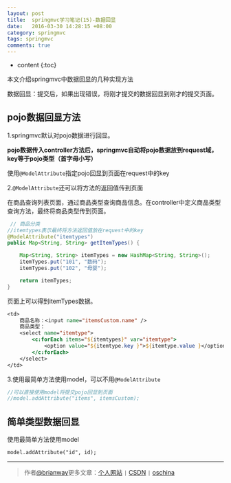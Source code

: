 ```yaml
---
layout: post
title:  springmvc学习笔记(15)-数据回显
date:   2016-03-30 14:28:15 +08:00
category: springmvc
tags: springmvc
comments: true
---
```


* content
{:toc}

本文介绍springmvc中数据回显的几种实现方法





数据回显：提交后，如果出现错误，将刚才提交的数据回显到刚才的提交页面。


## pojo数据回显方法

1.springmvc默认对pojo数据进行回显。

**pojo数据传入controller方法后，springmvc自动将pojo数据放到request域，key等于pojo类型（首字母小写）**

使用`@ModelAttribute`指定pojo回显到页面在request中的key

2.`@ModelAttribute`还可以将方法的返回值传到页面

在商品查询列表页面，通过商品类型查询商品信息。在controller中定义商品类型查询方法，最终将商品类型传到页面。

```java
 // 商品分类
//itemtypes表示最终将方法返回值放在request中的key
@ModelAttribute("itemtypes")
public Map<String, String> getItemTypes() {

    Map<String, String> itemTypes = new HashMap<String, String>();
    itemTypes.put("101", "数码");
    itemTypes.put("102", "母婴");

    return itemTypes;
}
```

页面上可以得到itemTypes数据。


```jsp
<td>
    商品名称：<input name="itemsCustom.name" />
    商品类型：
    <select name="itemtype">
        <c:forEach items="${itemtypes}" var="itemtype">
            <option value="${itemtype.key }">${itemtype.value }</option>
        </c:forEach>
    </select>
</td>
```

3.使用最简单方法使用model，可以不用`@ModelAttribute`

```java
//可以直接使用model将提交pojo回显到页面
//model.addAttribute("items", itemsCustom);
```


## 简单类型数据回显

使用最简单方法使用model

`model.addAttribute("id", id);`




----

> 作者[@brianway](http://brianway.github.io/)更多文章：[个人网站](http://brianway.github.io/) `|` [CSDN](http://blog.csdn.net/h3243212/) `|` [oschina](http://my.oschina.net/brianway)
